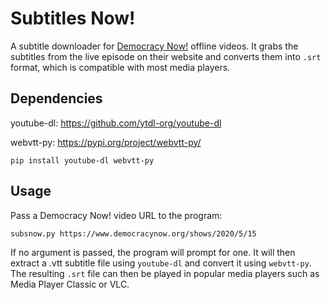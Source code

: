 # Subtitles Now!

A subtitle downloader for [Democracy Now!](https://www.democracynow.org/) offline videos. It grabs the subtitles from the live episode on their website and converts them into `.srt` format, which is compatible with most media players.

## Dependencies

youtube-dl: https://github.com/ytdl-org/youtube-dl

webvtt-py: https://pypi.org/project/webvtt-py/

`pip install youtube-dl webvtt-py`

## Usage

Pass a Democracy Now! video URL to the program: 

`subsnow.py https://www.democracynow.org/shows/2020/5/15`

If no argument is passed, the program will prompt for one.
It will then extract a .vtt subtitle file using `youtube-dl` and convert it using `webvtt-py`.
The resulting `.srt` file can then be played in popular media players such as Media Player Classic or VLC.
